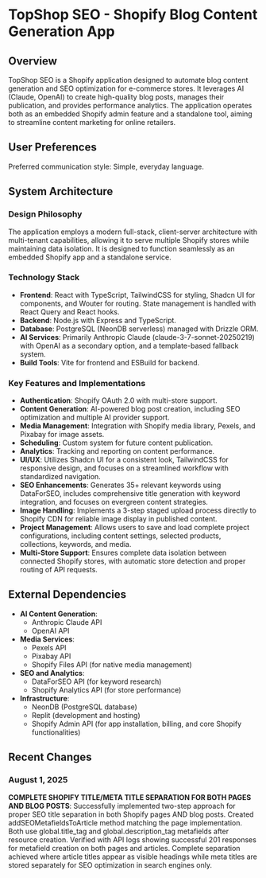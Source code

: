 # TopShop SEO - Shopify Blog Content Generation App

## Overview
TopShop SEO is a Shopify application designed to automate blog content generation and SEO optimization for e-commerce stores. It leverages AI (Claude, OpenAI) to create high-quality blog posts, manages their publication, and provides performance analytics. The application operates both as an embedded Shopify admin feature and a standalone tool, aiming to streamline content marketing for online retailers.

## User Preferences
Preferred communication style: Simple, everyday language.

## System Architecture

### Design Philosophy
The application employs a modern full-stack, client-server architecture with multi-tenant capabilities, allowing it to serve multiple Shopify stores while maintaining data isolation. It is designed to function seamlessly as an embedded Shopify app and a standalone service.

### Technology Stack
- **Frontend**: React with TypeScript, TailwindCSS for styling, Shadcn UI for components, and Wouter for routing. State management is handled with React Query and React hooks.
- **Backend**: Node.js with Express and TypeScript.
- **Database**: PostgreSQL (NeonDB serverless) managed with Drizzle ORM.
- **AI Services**: Primarily Anthropic Claude (claude-3-7-sonnet-20250219) with OpenAI as a secondary option, and a template-based fallback system.
- **Build Tools**: Vite for frontend and ESBuild for backend.

### Key Features and Implementations
- **Authentication**: Shopify OAuth 2.0 with multi-store support.
- **Content Generation**: AI-powered blog post creation, including SEO optimization and multiple AI provider support.
- **Media Management**: Integration with Shopify media library, Pexels, and Pixabay for image assets.
- **Scheduling**: Custom system for future content publication.
- **Analytics**: Tracking and reporting on content performance.
- **UI/UX**: Utilizes Shadcn UI for a consistent look, TailwindCSS for responsive design, and focuses on a streamlined workflow with standardized navigation.
- **SEO Enhancements**: Generates 35+ relevant keywords using DataForSEO, includes comprehensive title generation with keyword integration, and focuses on evergreen content strategies.
- **Image Handling**: Implements a 3-step staged upload process directly to Shopify CDN for reliable image display in published content.
- **Project Management**: Allows users to save and load complete project configurations, including content settings, selected products, collections, keywords, and media.
- **Multi-Store Support**: Ensures complete data isolation between connected Shopify stores, with automatic store detection and proper routing of API requests.

## External Dependencies

- **AI Content Generation**:
    - Anthropic Claude API
    - OpenAI API
- **Media Services**:
    - Pexels API
    - Pixabay API
    - Shopify Files API (for native media management)
- **SEO and Analytics**:
    - DataForSEO API (for keyword research)
    - Shopify Analytics API (for store performance)
- **Infrastructure**:
    - NeonDB (PostgreSQL database)
    - Replit (development and hosting)
    - Shopify Admin API (for app installation, billing, and core Shopify functionalities)

## Recent Changes

### August 1, 2025
**COMPLETE SHOPIFY TITLE/META TITLE SEPARATION FOR BOTH PAGES AND BLOG POSTS**: Successfully implemented two-step approach for proper SEO title separation in both Shopify pages AND blog posts. Created addSEOMetafieldsToArticle method matching the page implementation. Both use global.title_tag and global.description_tag metafields after resource creation. Verified with API logs showing successful 201 responses for metafield creation on both pages and articles. Complete separation achieved where article titles appear as visible headings while meta titles are stored separately for SEO optimization in search engines only.